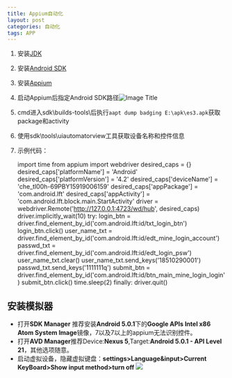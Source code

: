 ```yaml
---
title: Appium自动化
layout: post
categories: 自动化
tags: APP
---
```

1. 安装[JDK](http://www.oracle.com/technetwork/java/javase/downloads/jdk8-downloads-2133151.html)
2. 安装[Android SDK](https://android-sdk.en.softonic.com/)
3. 安装[Appium](http://appium.io/downloads.html)
4. 启动Appium后指定Android SDK路径![Image Title](https://im1.shutterfly.com/ng/services/mediarender/THISLIFE/021023659507/media/82907108579/x-small/1495864031/enhance)
5. cmd进入sdk\builds-tools\后执行`aapt dump badging E:\apk\es3.apk`获取package和activity
6. 使用sdk\tools\uiautomatorview工具获取设备名称和控件信息
7. 示例代码：

    import time
    from appium import webdriver
    desired_caps = {}
    desired_caps['platformName'] = 'Android'
    desired_caps['platformVersion'] = '4.2'
    desired_caps['deviceName'] = 'che_tl00h-69PBY15919006159'
    desired_caps['appPackage'] = 'com.android.lft'
    desired_caps['appActivity'] = 'com.android.lft.block.main.StartActivity'
    driver = webdriver.Remote('http://127.0.0.1:4723/wd/hub', desired_caps)
    driver.implicitly_wait(10)
    try:
        login_btn = driver.find_element_by_id('com.android.lft:id/txt_login_btn')
        login_btn.click()
        user_name_txt = driver.find_element_by_id('com.android.lft:id/edt_mine_login_account')
        passwd_txt = driver.find_element_by_id('com.android.lft:id/edt_login_psw')
        user_name_txt.clear()
        user_name_txt.send_keys('18510290001')
        passwd_txt.send_keys('1111111q')
        submit_btn = driver.find_element_by_id('com.android.lft:id/btn_main_mine_login_login')
        submit_btn.click()
        time.sleep(2)
    finally:
        driver.quit()
        
## 安装模拟器
- 打开**SDK Manager** 推荐安装**Android 5.0.1**下的**Google APIs Intel x86 Atom System Image**镜像，7以及7以上的appium无法识别控件。
- 打开**AVD Manager**推荐Device:**Nexus 5**,Target:**Android 5.0.1 - API Level 21**，其他选项随意。
- 启动虚拟设备，隐藏虚拟键盘：**settings>Language&input>Current KeyBoard>Show input method>turn off**
![](https://uniim1.shutterfly.com/ng/services/mediarender/THISLIFE/021023659507/media/83151086800/small/1501843122/enhance) 
